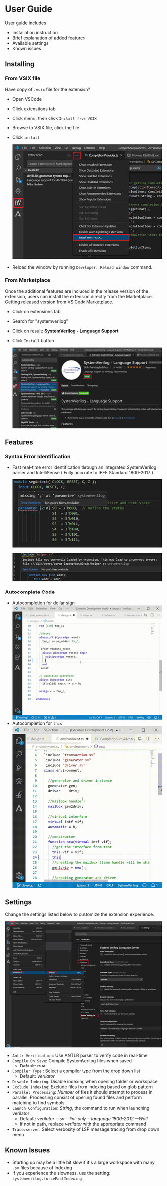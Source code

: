 # User Guide
User guide includes
- Installation instruction
- Brief explanation of added features
- Available settings
- Known issues


## Installing 
### From VSIX file
Have copy of `.vsix` file for the extension? 
- Open VSCode
- Click extenstions tab
- Click menu, then click `Install from VSIX`
- Browse to VSIX file, click the file
- Click `install`

	![vsix](vsix.png)

-  Reload the window by running  `Developer: Reload window`  command.

### From Marketplace
Once the additional features are included in the release version of the extension, users can install the extension directly from the Marketplace.
Getting released version from VS Code Marketplace.
- Click on extensions tab
- Search for "systemverilog"
- Click on result: **SystemVerilog - Language Support**
- Click `Install` button

	![marketplace](marketplace.png)

## Features
### Syntax Error Identification
- Fast real-time error identification through an integrated SystemVerilog parser and IntelliSense ( Fully accurate to IEEE Standard 1800-2017 )

	![error](feature_error.png)

	![includeError](error_include.png)

### Autocomplete Code
- Autocompletion for dollar sign
	![dollarsign](auto_dollar.gif)
- Autocompletion for `this`
	![this](auto_this.gif)

## Settings
Change the settings listed below to customize the extension experience.

![settings](settings.png)

- `Antlr Verification`: Use ANTLR parser to verify code in real-time
- `Compile On Save`: Compile SystemVerilog files when saved
	* Default: *true* 
- `Compiler Type` : Select a compiler type from the drop down list
	* Default: *Verilator*
- `Disable Indexing`: Disable indexing when opening folder or workspace
- `Exclude Indexing`: Exclude files from indexing based on glob pattern 
- `Parallel Processing`: *Number* of files it should attempt to process in parallel. Processing consist of opening found files and perform matching to find symbols.
-  `Launch Configuration`: _String_, the command to run when launching verilator
	* Default: _verilator --sv --lint-only --language 1800-2012 --Wall_
	* If not in path, replace _verilator_ with the appropriate command
- `Trace:server`: Select verbosity of LSP message tracing from drop down menu

## Known Issues

- Starting up may be a little bit slow if it's a large workspace with many `.sv` files because of indexing
- If you experience the slowness, use the setting: `systemverilog.forceFastIndexing`
